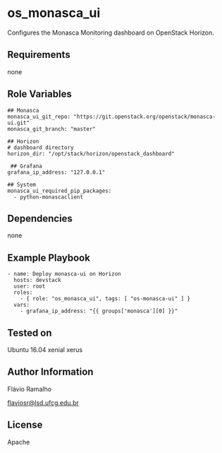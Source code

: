 os_monasca_ui
=============

Configures the Monasca Monitoring dashboard on OpenStack Horizon.

Requirements
------------

none

Role Variables
--------------

    ## Monasca
    monasca_ui_git_repo: "https://git.openstack.org/openstack/monasca-ui.git"
    monasca_git_branch: "master"
   
    ## Horizon
    # dashboard directory
    horizon_dir: "/opt/stack/horizon/openstack_dashboard"
   
     ## Grafana
    grafana_ip_address: "127.0.0.1"
    
    ## System
    monasca_ui_required_pip_packages:
      - python-monascaclient

Dependencies
------------

none

Example Playbook
----------------
 
    - name: Deploy monasca-ui on Horizon
      hosts: devstack
      user: root
      roles:
        - { role: "os_monasca_ui", tags: [ "os-monasca-ui" ] }
      vars:
        - grafana_ip_address: "{{ groups['monasca'][0] }}"

Tested on
---------

Ubuntu 16.04 xenial xerus

Author Information
------------------
Flávio Ramalho

flaviosr@lsd.ufcg.edu.br

License
-------
Apache
